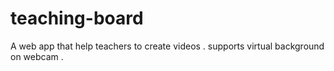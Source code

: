 # teaching-board
A web app that help teachers to create videos . supports virtual background on webcam .
